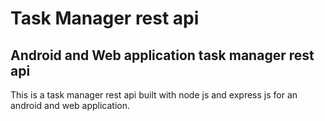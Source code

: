 # Task Manager rest api

## Android and Web application task manager rest api
This is a task manager rest api built with node js and express js for an android and web application. 
